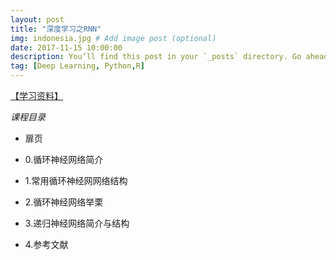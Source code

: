 ```yaml
---
layout: post
title: "深度学习之RNN"
img: indonesia.jpg # Add image post (optional)
date: 2017-11-15 10:00:00
description: You’ll find this post in your `_posts` directory. Go ahead and edit it and re-build the site to see your changes. # Add post description (optional)
tag: [Deep Learning, Python,R]
---
```

[【学习资料】](http://note.youdao.com/noteshare?id=c5a8a21946b3bd25b5c06cb4a9fdefdb)

*课程目录*

+ 扉页

+ 0.循环神经网络简介

+ 1.常用循环神经网网络结构

+ 2.循环神经网络举栗

+ 3.递归神经网络简介与结构

+ 4.参考文献
